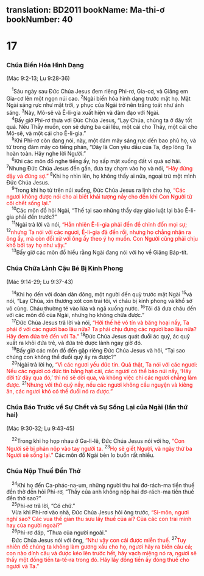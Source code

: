 translation: BD2011
bookName: Ma-thi-ơ 
bookNumber: 40
-------

<div class="title"><h1>17</h1><h3>Chúa Biến Hóa Hình Dạng</h3><p>(Mác 9:2-13; Lu 9:28-36)</p></div>
<span class="verse mat_17_1"> <sup>1</sup>Sáu ngày sau Ðức Chúa Jesus đem riêng Phi-rơ, Gia-cơ, và Giăng em Gia-cơ lên một ngọn núi cao. </span>
<span class="verse mat_17_2"><sup>2</sup>Ngài biến hóa hình dạng trước mặt họ. Mặt Ngài sáng rực như mặt trời, y phục của Ngài trở nên trắng toát như ánh sáng. </span>
<span class="verse mat_17_3"><sup>3</sup>Này, Mô-sê và Ê-li-gia xuất hiện và đàm đạo với Ngài.<br/></span>
<span class="verse mat_17_4"> <sup>4</sup>Bấy giờ Phi-rơ thưa với Ðức Chúa Jesus, “Lạy Chúa, chúng ta ở đây tốt quá. Nếu Thầy muốn, con sẽ dựng ba cái lều, một cái cho Thầy, một cái cho Mô-sê, và một cái cho Ê-li-gia.”<br/></span>
<span class="verse mat_17_5"> <sup>5</sup>Khi Phi-rơ còn đang nói, này, một đám mây sáng rực đến bao phủ họ, và từ trong đám mây có tiếng phán, “Ðây là Con yêu dấu của Ta, đẹp lòng Ta hoàn toàn. Hãy nghe lời Người.”<br/></span>
<span class="verse mat_17_6"> <sup>6</sup>Khi các môn đồ nghe tiếng ấy, họ sấp mặt xuống đất vì quá sợ hãi. </span>
<span class="verse mat_17_7"><sup>7</sup>Nhưng Ðức Chúa Jesus đến gần, đưa tay chạm vào họ và nói, <font color="red">“Hãy đứng dậy và đừng sợ.” </font></span>
<span class="verse mat_17_8"><sup>8</sup>Khi họ nhìn lên, họ không thấy ai nữa, ngoại trừ một mình Ðức Chúa Jesus.<br/></span>
<span class="verse mat_17_9"> <sup>9</sup>Trong khi họ từ trên núi xuống, Ðức Chúa Jesus ra lịnh cho họ, <font color="red">“Các ngươi không được nói cho ai biết khải tượng nầy cho đến khi Con Người từ cõi chết sống lại.”</font><br/></span>
<span class="verse mat_17_10"> <sup>10</sup>Các môn đồ hỏi Ngài, “Thế tại sao những thầy dạy giáo luật lại bảo Ê-li-gia phải đến trước?”<br/></span>
<span class="verse mat_17_11"> <sup>11</sup>Ngài trả lời và nói, <font color="red">“Hẳn nhiên Ê-li-gia phải đến để chỉnh đốn mọi sự; </font></span>
<span class="verse mat_17_12"><sup>12</sup><font color="red">nhưng Ta nói với các ngươi, Ê-li-gia đã đến rồi, nhưng họ chẳng nhận ra ông ấy, mà còn đối xử với ông ấy theo ý họ muốn. Con Người cũng phải chịu khổ bởi tay họ như vậy.”</font><br/></span>
<span class="verse mat_17_13"> <sup>13</sup>Bấy giờ các môn đồ hiểu rằng Ngài đang nói với họ về Giăng Báp-tít.<br/></span>
<div class="title"><h3>Chúa Chữa Lành Cậu Bé Bị Kinh Phong</h3><p>(Mác 9:14-29; Lu 9:37-43)</p></div>
<span class="verse mat_17_14"> <sup>14</sup>Khi họ đến với đoàn dân đông, một người đến quỳ trước mặt Ngài </span>
<span class="verse mat_17_15"><sup>15</sup>và nói, “Lạy Chúa, xin thương xót con trai tôi, vì cháu bị kinh phong và khổ sở vô cùng. Cháu thường té vào lửa và ngã xuống nước. </span>
<span class="verse mat_17_16"><sup>16</sup>Tôi đã đưa cháu đến với các môn đồ của Ngài, nhưng họ không chữa được.”<br/></span>
<span class="verse mat_17_17"> <sup>17</sup>Ðức Chúa Jesus trả lời và nói, <font color="red">“Hỡi thế hệ vô tín và băng hoại nầy, Ta phải ở với các ngươi bao lâu nữa? Ta phải chịu đựng các ngươi bao lâu nữa? Hãy đem đứa trẻ đến với Ta.” </font></span>
<span class="verse mat_17_18"><sup>18</sup>Ðức Chúa Jesus quát đuổi ác quỷ, ác quỷ xuất ra khỏi đứa trẻ, và đứa trẻ được lành ngay giờ đó.<br/></span>
<span class="verse mat_17_19"> <sup>19</sup>Bấy giờ các môn đồ đến gặp riêng Ðức Chúa Jesus và hỏi, “Tại sao chúng con không thể đuổi quỷ ấy ra được?”<br/></span>
<span class="verse mat_17_20"> <sup>20</sup>Ngài trả lời họ, <font color="red">“Vì các ngươi yếu đức tin. Quả thật, Ta nói với các ngươi: Nếu các ngươi có đức tin bằng hạt cải, các ngươi có thể bảo núi nầy, ‘Hãy dời từ đây qua đó,’ thì nó sẽ dời qua, và không việc chi các ngươi chẳng làm được. </font></span>
<span class="verse mat_17_21"><sup>21</sup><font color="red">Nhưng với thứ quỷ nầy, nếu các ngươi không cầu nguyện và kiêng ăn, các ngươi khó có thể đuổi nó ra được.” </font><br/></span>
<div class="title"><h3>Chúa Báo Trước về Sự Chết và Sự Sống Lại của Ngài (lần thứ hai)</h3><p>(Mác 9:30-32; Lu 9:43-45)</p></div>
<span class="verse mat_17_22"> <sup>22</sup>Trong khi họ họp nhau ở Ga-li-lê, Ðức Chúa Jesus nói với họ, <font color="red">“Con Người sẽ bị phản nộp vào tay người ta. </font></span>
<span class="verse mat_17_23"><sup>23</sup><font color="red">Họ sẽ giết Người, và ngày thứ ba Người sẽ sống lại.” </font>Các môn đồ Ngài bèn lo buồn rất nhiều.<br/></span>
<div class="title"><h3>Chúa Nộp Thuế Ðền Thờ</h3></div>
<span class="verse mat_17_24"> <sup>24</sup>Khi họ đến Ca-phác-na-um, những người thu hai đơ-rách-ma tiền thuế đền thờ đến hỏi Phi-rơ, “Thầy của anh không nộp hai đơ-rách-ma tiền thuế đền thờ sao?”<br/></span>
<span class="verse mat_17_25"> <sup>25</sup>Phi-rơ trả lời, “Có chứ.”<br/> Vừa khi Phi-rơ vào nhà, Ðức Chúa Jesus hỏi ông trước, <font color="red">“Si-môn, ngươi nghĩ sao? Các vua thế gian thu sưu lấy thuế của ai? Của các con trai mình hay của người ngoài?”</font><br/></span>
<span class="verse mat_17_26"> <sup>26</sup>Phi-rơ đáp, “Thưa của người ngoài.”<br/> Ðức Chúa Jesus nói với ông, <font color="red">“Như vậy con cái được miễn thuế. </font></span>
<span class="verse mat_17_27"><sup>27</sup><font color="red">Tuy nhiên để chúng ta không làm gương xấu cho họ, ngươi hãy ra biển câu cá; con nào dính câu và được kéo lên trước hết, hãy vạch miệng nó ra, ngươi sẽ thấy một đồng tiền ta-tê-ra trong đó. Hãy lấy đồng tiền ấy đóng thuế cho ngươi và Ta.”</font><br/></span>
